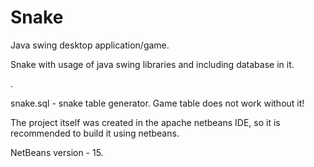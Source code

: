 # Snake
Java swing desktop application/game.

Snake with usage of java swing libraries and including database in it.

.

snake.sql - snake table generator. Game table does not work without it!

The project itself was created in the apache netbeans IDE, so it is recommended to build it using netbeans.

NetBeans version - 15.
